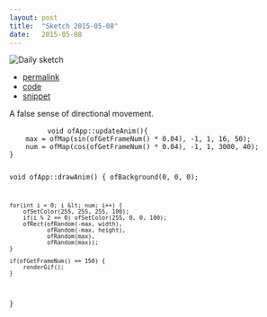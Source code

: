 ```yaml
---
layout: post
title:  "Sketch 2015-05-08"
date:   2015-05-08
---
```

![Daily sketch](https://github.com/dailysketches/sketches-2015-04-22/blob/master/openFrameworks/2015-05-08.gif?raw=true)
<div class="code">
	<ul>
		<li><a href="{% post_url 2015-05-08-sketch %}">permalink</a></li>
		<li><a href="https://github.com/dailysketches/dailySketches/tree/master/sketches/2015-05-08">code</a></li>
		<li><a href="#" class="snippet-button">snippet</a></li>
	</ul>
	<p>A false sense of directional movement.</p>
	<pre class="snippet">
		<code class="cpp">void ofApp::updateAnim(){
    max = ofMap(sin(ofGetFrameNum() * 0.04), -1, 1, 16, 50);
    num = ofMap(cos(ofGetFrameNum() * 0.04), -1, 1, 3000, 40);
}

void ofApp::drawAnim() {
    ofBackground(0, 0, 0);
    
    for(int i = 0; i &lt; num; i++) {
        ofSetColor(255, 255, 255, 100);
        if(i % 2 == 0) ofSetColor(255, 0, 0, 100);
        ofRect(ofRandom(-max, width),
               ofRandom(-max, height),
               ofRandom(max),
               ofRandom(max));
    }
    
    if(ofGetFrameNum() == 150) {
        renderGif();
    }
}</code>
	</pre>
</div>

